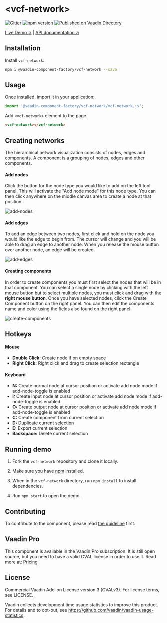 # &lt;vcf-network&gt;

[![Gitter](https://badges.gitter.im/Join%20Chat.svg)](https://gitter.im/vaadin/web-components?utm_source=badge&utm_medium=badge&utm_campaign=pr-badge)
[![npm version](https://badgen.net/npm/v/@vaadin-component-factory/vcf-network)](https://www.npmjs.com/package/@vaadin-component-factory/vcf-network)
[![Published on Vaadin Directory](https://img.shields.io/badge/Vaadin%20Directory-published-00b4f0.svg)](https://vaadin.com/directory/component/vaadin-component-factoryvcf-network)

[Live Demo ↗](https://vcf-network.netlify.com)
|
[API documentation ↗](https://vcf-network.netlify.com/api/#/elements/Vaadin.VcfNetwork)

## Installation

Install `vcf-network`:

```sh
npm i @vaadin-component-factory/vcf-network --save
```

## Usage

Once installed, import it in your application:

```js
import '@vaadin-component-factory/vcf-network/vcf-network.js';
```

Add `<vcf-network>` element to the page.

```html
<vcf-network></vcf-network>
```

## Creating networks

The hierarchical network visualization consists of nodes, edges and components. A component is a grouping of nodes, edges and other components.

#### Add nodes

Click the button for the node type you would like to add on the left tool panel. This will activate the "Add node mode" for this node type. You can then click anywhere on the middle canvas area to create a node at that position.

![add-nodes](https://user-images.githubusercontent.com/3392815/63940106-7e43d280-ca71-11e9-84b0-74fc0fad6a81.gif)

#### Add edges

To add an edge between two nodes, first click and hold on the node you would like the edge to begin from. The cursor will change and you will be able to drag an edge to another node. When you release the mouse button over another node, an edge will be created.

![add-edges](https://user-images.githubusercontent.com/3392815/63940134-8dc31b80-ca71-11e9-80e0-fa386c052167.gif)

#### Creating components

In order to create components you must first select the nodes that will be in that component. You can select a single node by clicking with the left mouse button but to select multiple nodes, you must click and drag with the **right mouse button**. Once you have selected nodes, click the Create Component button on the right panel. You can then edit the components name and color using the fields also found on the right panel.

![create-components](https://user-images.githubusercontent.com/3392815/63940164-99164700-ca71-11e9-9a7e-703da4c5e28a.gif)

## Hotkeys

#### Mouse

- **Double Click:** Create node if on empty space
- **Right Click:** Right click and drag to create selection rectangle

#### Keyboard

- **N:** Create normal node at cursor position or activate add node mode if add-node-toggle is enabled
- **I:** Create input node at cursor position or activate add node mode if add-node-toggle is enabled
- **O:** Create output node at cursor position or activate add node mode if add-node-toggle is enabled
- **C:** Create component from current selection
- **D:** Duplicate current selection
- **E:** Export current selection
- **Backspace:** Delete current selection

## Running demo

1. Fork the `vcf-network` repository and clone it locally.

1. Make sure you have [npm](https://www.npmjs.com/) installed.

1. When in the `vcf-network` directory, run `npm install` to install dependencies.

1. Run `npm start` to open the demo.

## Contributing

To contribute to the component, please read [the guideline](https://github.com/vaadin/vaadin-core/blob/master/CONTRIBUTING.md) first.

## Vaadin Pro

This component is available in the Vaadin Pro subscription. It is still open source, but you need to have a valid CVAL license in order to use it. Read more at: [Pricing](https://vaadin.com/pricing)
## License

Commercial Vaadin Add-on License version 3 (CVALv3). For license terms, see LICENSE.

Vaadin collects development time usage statistics to improve this product. For details and to opt-out, see https://github.com/vaadin/vaadin-usage-statistics.
